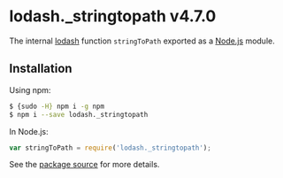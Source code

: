 # lodash._stringtopath v4.7.0

The internal [lodash](https://lodash.com/) function `stringToPath` exported as a [Node.js](https://nodejs.org/) module.

## Installation

Using npm:
```bash
$ {sudo -H} npm i -g npm
$ npm i --save lodash._stringtopath
```

In Node.js:
```js
var stringToPath = require('lodash._stringtopath');
```

See the [package source](https://github.com/lodash/lodash/blob/4.7.0-npm-packages/lodash._stringtopath) for more details.
